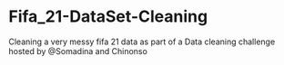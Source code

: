 # Fifa_21-DataSet-Cleaning
Cleaning a very messy fifa 21 data as part of a Data cleaning challenge hosted by @Somadina and Chinonso
